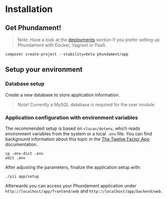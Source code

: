 Installation
============

Get Phundament!
---------------

> Note: Have a look at the [deployments](50-deploy.md) section if you prefer setting up Phundament with Docker, Vagrant or PaaS.

```
composer create-project --stability=beta phundament/app
```

Setup your environment
----------------------

### Database setup

Create a new database to store application information.

> Note! Currently a MySQL database is required for the user module.

### Application configuration with environment variables

The recommended setup is based on `vlucas/dotenv`, which reads environment variables from the system or a local `.env` file. You can find background information about this topic in the [The Twelve Factor App](http://12factor.net/config) documentation.

```
cp .env-dist .env
edit .env
```

After adjusting the parameters, finalize the application setup with:

```
./yii app/setup
```

Afterwards you can access your Phundament application under `http://localhost/app/frontend/web` and `http://localhost/app/backend/web`.

